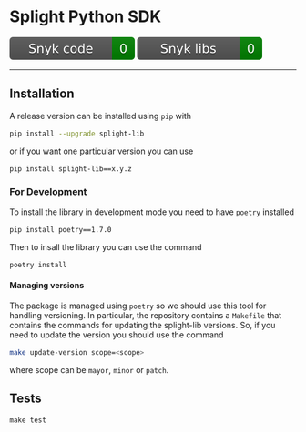 # Splight Python SDK

![snyk_code](https://github.com/splightplatform/splight-lib-python/blob/gh-pages/snyk_code.svg?raw=True)
![snyk_dependencies](https://github.com/splightplatform/splight-lib-python/blob/gh-pages/snyk_dependencies.svg?raw=True)

---

## Installation

A release version can be installed using `pip` with

```bash 
pip install --upgrade splight-lib
```

or if you want one particular version you can use
```bash 
pip install splight-lib==x.y.z
```

### For Development

To install the library in development mode you need to have `poetry` installed
```bash
pip install poetry==1.7.0
```

Then to insall the library you can use the command

```bash
poetry install
```

#### Managing versions

The package is managed using `poetry` so we should use this tool for handling
versioning. In particular, the repository contains a `Makefile` that contains 
the commands for updating the splight-lib versions. So, if you need to update
the version you should use the command

```bash
make update-version scope=<scope>
```
where scope can be `mayor`, `minor` or `patch`.

## Tests

```
make test
```
